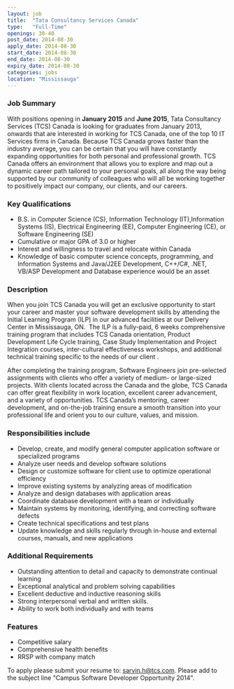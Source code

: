 ```yaml
---
layout: job
title:  "Tata Consultancy Services Canada"
type:   "Full-Time"
openings: 30-40
post_date: 2014-08-30
apply_date: 2014-08-30
start_date: 2014-08-30
end_date: 2014-08-30
expiry_date: 2014-08-30
categories: jobs
location: "Mississauga"
---
```


### Job Summary
With positions opening in **January 2015** and **June 2015**, Tata Consultancy Services (TCS) Canada is looking for graduates from January 2013, onwards that are interested in working for TCS Canada, one of the top 10 IT Services firms in Canada. Because TCS Canada grows faster than the industry average, you can be certain that you will have constantly expanding opportunities for both personal and professional growth. TCS Canada offers an environment that allows you to explore and map out a dynamic career path tailored to your personal goals, all along the way being supported by our community of colleagues who will all be working together to positively impact our company, our clients, and our careers.

### Key Qualifications
- B.S. in Computer Science (CS), Information Technology (IT),Information Systems (IS), Electrical Engineering (EE), Computer Engineering (CE), or Software Engineering (SE)
- Cumulative or major GPA of 3.0 or higher
- Interest and willingness to travel and relocate within Canada
- Knowledge of basic computer science concepts, programming, and Information Systems and Java/J2EE Development, C++/C#, .NET, VB/ASP Development and Database experience would be an asset

### Description
 When you join TCS Canada you will get an exclusive opportunity to start your career and master your software development skills by attending the Initial Learning Program (ILP) in our advanced facilities at our Delivery Center in Mississauga, ON.  The ILP is a fully-paid, 6 weeks comprehensive training program that includes TCS Canada orientation, Product Development Life Cycle training, Case Study Implementation and Project Integration courses, inter-cultural effectiveness workshops, and additional technical training specific to the needs of our client .

After completing the training program, Software Engineers join pre-selected assignments with clients who offer a variety of medium- or large-sized projects. With clients located across the Canada and the globe, TCS Canada can offer great flexibility in work location, excellent career advancement, and a variety of opportunities. TCS Canada’s mentoring, career development, and on-the-job training ensure a smooth transition into your professional life and orient you to our culture, values, and mission.

### Responsibilities include
- Develop, create, and modify general computer application software or specialized programs
- Analyze user needs and develop software solutions
- Design or customize software for client use to optimize operational efficiency
- Improve existing systems by analyzing areas of modification
- Analyze and design databases with application areas
- Coordinate database development with a team or individually
- Maintain systems by monitoring, identifying, and correcting software defects
- Create technical specifications and test plans
- Update knowledge and skills regularly through in-house and external courses, manuals, and new applications

### Additional Requirements
- Outstanding attention to detail and capacity to demonstrate continual learning
- Exceptional analytical and problem solving capabilities
- Excellent deductive and inductive reasoning skills
- Strong interpersonal verbal and written skills.
- Ability to work both individually and with teams

### Features
- Competitive salary
- Comprehensive health benefits
- RRSP with company match

To apply please submit your resume to: sarvin.h@tcs.com. Please add to the subject line "Campus Software Developer Opportunity 2014".
